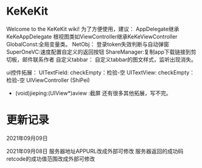 # KeKeKit
Welcome to the KeKeKit wiki! 为了方便使用，建议： AppDelegate继承KeKeAppDelegate 根视图类如ViewController继承KeKeViewController
GlobalConst:全局变量类。
NetObj： 登录token失效判断与自动弹窗
SuperOneVC:速度配置自定义的返回按钮
ShareManager:复制app下载链接到剪切板，邮件联系作者
自定义tabbar： 自定义tabbar的图文样式，监听出现消失。


ui控件拓展：
UITextField:
checkEmpty：检验-空
UITextView:
checkEmpty：检验-空
UIViewController (ShiPei)
- (void)jieping:(UIView*)aview :截屏
还有很多其他拓展，写不完。
# 更新记录
2021年09月09日

2021年09月08日
服务器地址APPURL改成外部可修改
服务器返回的成功码retcode的成功值范围改成外部可修改
